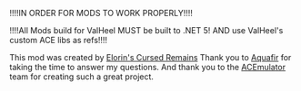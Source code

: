 !!!!IN ORDER FOR MODS TO WORK PROPERLY!!!!

!!!!All Mods build for ValHeel MUST be built to .NET 5! AND use ValHeel's custom ACE libs as refs!!!!

This mod was created by [Elorin's Cursed Remains](https://github.com/Sepultaris)
Thank you to [Aquafir](https://github.com/aquafir/ACE) for taking the time to answer my questions.
And thank you to the [ACEmulator](https://github.com/ACEmulator/ACE) team for creating such a great project.